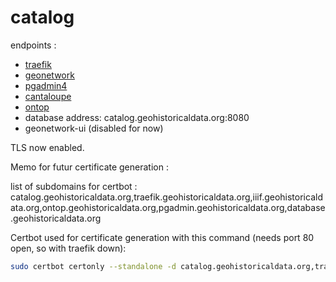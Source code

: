# catalog

endpoints :

- [traefik](http://traefik.geohistoricaldata.org)
- [geonetwork](http://catalog.geohistoricaldata.org)
- [pgadmin4](http://pgadmin.geohistoricaldata.org)
- [cantaloupe](http://iiif.geohistoricaldata.org)
- [ontop](http://ontop.geohistoricaldata.org)
- database address: catalog.geohistoricaldata.org:8080
- geonetwork-ui (disabled for now)

TLS now enabled.

Memo for futur certificate generation :

list of subdomains for certbot :
catalog.geohistoricaldata.org,traefik.geohistoricaldata.org,iiif.geohistoricaldata.org,ontop.geohistoricaldata.org,pgadmin.geohistoricaldata.org,database.geohistoricaldata.org

Certbot used for certificate generation with this command (needs port 80 open, so with traefik down):

```bash
sudo certbot certonly --standalone -d catalog.geohistoricaldata.org,traefik.geohistoricaldata.org,iiif.geohistoricaldata.org,ontop.geohistoricaldata.org,pgadmin.geohistoricaldata.org,database.geohistoricaldata.org
```
